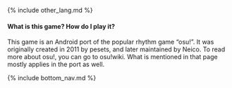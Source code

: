 {% include other_lang.md %}

#### What is this game? How do I play it?

This game is an Android port of the popular rhythm game “osu!”. It was originally created in 2011 by pesets, and later maintained by Neico. To read more about osu!, you can go to osu!wiki. What is mentioned in that page mostly applies in the port as well.

<!-- Don't touch this part thank you -->
{% include bottom_nav.md %}